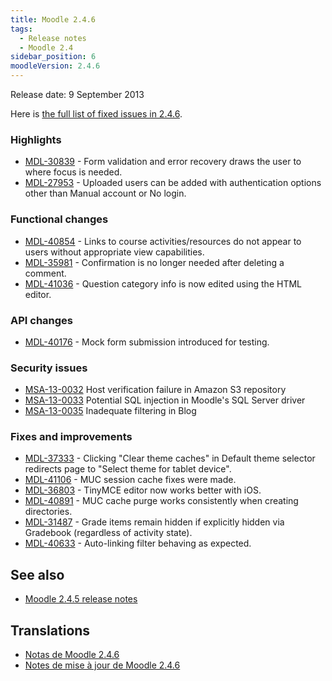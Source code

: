 ```yaml
---
title: Moodle 2.4.6
tags:
  - Release notes
  - Moodle 2.4
sidebar_position: 6
moodleVersion: 2.4.6
---
```

Release date: 9 September 2013

Here is [the full list of fixed issues in 2.4.6](https://tracker.moodle.org/secure/IssueNavigator!executeAdvanced.jspa?jqlQuery=project+%3D+mdl+AND+resolution+%3D+fixed+AND+fixVersion+in+%28%222.4.6%22%29+ORDER+BY+priority+DESC&runQuery=true&clear=true).

### Highlights

- [MDL-30839](https://tracker.moodle.org/browse/MDL-30839) - Form validation and error recovery draws the user to where focus is needed.
- [MDL-27953](https://tracker.moodle.org/browse/MDL-27953) - Uploaded users can be added with authentication options other than Manual account or No login.

### Functional changes

- [MDL-40854](https://tracker.moodle.org/browse/MDL-40854) - Links to course activities/resources do not appear to users without appropriate view capabilities.
- [MDL-35981](https://tracker.moodle.org/browse/MDL-35981) - Confirmation is no longer needed after deleting a comment.
- [MDL-41036](https://tracker.moodle.org/browse/MDL-41036) - Question category info is now edited using the HTML editor.

### API changes

- [MDL-40176](https://tracker.moodle.org/browse/MDL-40176) - Mock form submission introduced for testing.

### Security issues

- [MSA-13-0032](https://moodle.org/mod/forum/discuss.php?d=238393) Host verification failure in Amazon S3 repository
- [MSA-13-0033](https://moodle.org/mod/forum/discuss.php?d=238396) Potential SQL injection in Moodle's SQL Server driver
- [MSA-13-0035](https://moodle.org/mod/forum/discuss.php?d=238399) Inadequate filtering in Blog

### Fixes and improvements

- [MDL-37333](https://tracker.moodle.org/browse/MDL-37333) - Clicking "Clear theme caches" in Default theme selector redirects page to "Select theme for tablet device".
- [MDL-41106](https://tracker.moodle.org/browse/MDL-41106) - MUC session cache fixes were made.
- [MDL-36803](https://tracker.moodle.org/browse/MDL-36803) - TinyMCE editor now works better with iOS.
- [MDL-40891](https://tracker.moodle.org/browse/MDL-40891) - MUC cache purge works consistently when creating directories.
- [MDL-31487](https://tracker.moodle.org/browse/MDL-31487) - Grade items remain hidden if explicitly hidden via Gradebook (regardless of activity state).
- [MDL-40633](https://tracker.moodle.org/browse/MDL-40633) - Auto-linking filter behaving as expected.

## See also

- [Moodle 2.4.5 release notes](/general/releases/2.4/2.4.5)

## Translations

- [Notas de Moodle 2.4.6](https://docs.moodle.org/es/Notas_de_Moodle_2.4.6)
- [Notes de mise à jour de Moodle 2.4.6](https://docs.moodle.org/fr/Notes_de_mise_à_jour_de_Moodle_2.4.6)
